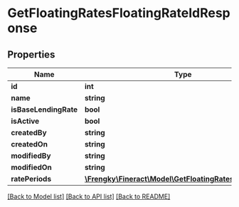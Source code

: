 # GetFloatingRatesFloatingRateIdResponse

## Properties
Name | Type | Description | Notes
------------ | ------------- | ------------- | -------------
**id** | **int** |  | [optional] 
**name** | **string** |  | [optional] 
**isBaseLendingRate** | **bool** |  | [optional] 
**isActive** | **bool** |  | [optional] 
**createdBy** | **string** |  | [optional] 
**createdOn** | **string** |  | [optional] 
**modifiedBy** | **string** |  | [optional] 
**modifiedOn** | **string** |  | [optional] 
**ratePeriods** | [**\Frengky\Fineract\Model\GetFloatingRatesRatePeriods[]**](GetFloatingRatesRatePeriods.md) |  | [optional] 

[[Back to Model list]](../../README.md#documentation-for-models) [[Back to API list]](../../README.md#documentation-for-api-endpoints) [[Back to README]](../../README.md)

